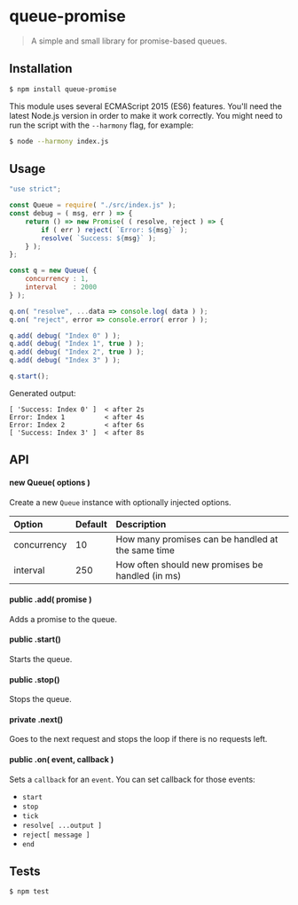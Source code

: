# queue-promise

> A simple and small library for promise-based queues.

## Installation

```bash
$ npm install queue-promise
```

This module uses several ECMAScript 2015 (ES6) features. You'll need the latest Node.js version in order to make it work correctly. You might need to run the script with the `--harmony` flag, for example:

```bash
$ node --harmony index.js
```

## Usage

```javascript
"use strict";

const Queue = require( "./src/index.js" );
const debug = ( msg, err ) => {
    return () => new Promise( ( resolve, reject ) => {
        if ( err ) reject( `Error: ${msg}` );
        resolve( `Success: ${msg}` );
    } );
};

const q = new Queue( {
    concurrency : 1,
    interval    : 2000
} );

q.on( "resolve", ...data => console.log( data ) );
q.on( "reject", error => console.error( error ) );

q.add( debug( "Index 0" ) );
q.add( debug( "Index 1", true ) );
q.add( debug( "Index 2", true ) );
q.add( debug( "Index 3" ) );

q.start();
```

Generated output:

```   
[ 'Success: Index 0' ]  < after 2s
Error: Index 1          < after 4s
Error: Index 2          < after 6s
[ 'Success: Index 3' ]  < after 8s
```

## API

#### new Queue( options )

Create a new `Queue` instance with optionally injected options.

| Option      | Default | Description                                   |
|:------------|:--------|:----------------------------------------------|
| concurrency | 10      | How many promises can be handled at the same time |
| interval    | 250     | How often should new promises be handled (in ms)  |

#### **public** .add( promise )

Adds a promise to the queue.

#### **public** .start()

Starts the queue.

#### **public** .stop()

Stops the queue.

#### **private** .next()

Goes to the next request and stops the loop if there is no requests left.

#### **public** .on( event, callback )

Sets a `callback` for an `event`. You can set callback for those events:
- `start`
- `stop`
- `tick`
- `resolve[ ...output ]`
- `reject[ message ]`
- `end`

## Tests

```bash
$ npm test
```
